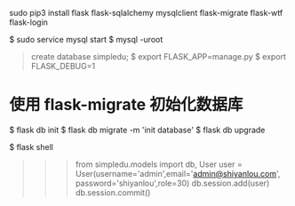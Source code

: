 
sudo pip3 install flask flask-sqlalchemy mysqlclient flask-migrate flask-wtf flask-login

$ sudo service mysql start
$ mysql -uroot
> create database simpledu;
$ export FLASK_APP=manage.py
$ export FLASK_DEBUG=1

# 使用 flask-migrate 初始化数据库
$ flask db init
$ flask db migrate -m 'init database'
$ flask db upgrade



$ flask shell
>>> from simpledu.models import db, User
>>> user = User(username='admin',email='admin@shiyanlou.com', password='shiyanlou',role=30)
>>> db.session.add(user)
>>> db.session.commit()